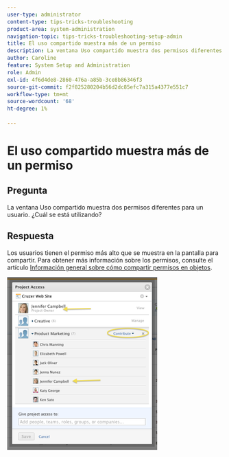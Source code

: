 ```yaml
---
user-type: administrator
content-type: tips-tricks-troubleshooting
product-area: system-administration
navigation-topic: tips-tricks-troubleshooting-setup-admin
title: El uso compartido muestra más de un permiso
description: La ventana Uso compartido muestra dos permisos diferentes para un usuario. ¿Cuál se está utilizando?
author: Caroline
feature: System Setup and Administration
role: Admin
exl-id: 4f6d4de8-2860-476a-a85b-3ce8b86346f3
source-git-commit: f2f825280204b56d2dc85efc7a315a4377e551c7
workflow-type: tm+mt
source-wordcount: '68'
ht-degree: 1%

---
```


# El uso compartido muestra más de un permiso

## Pregunta

La ventana Uso compartido muestra dos permisos diferentes para un usuario. ¿Cuál se está utilizando?

## Respuesta

Los usuarios tienen el permiso más alto que se muestra en la pantalla para compartir. Para obtener más información sobre los permisos, consulte el artículo [Información general sobre cómo compartir permisos en objetos](../../workfront-basics/grant-and-request-access-to-objects/sharing-permissions-on-objects-overview.md).

![](assets/screen-shot-2014-03-19-at-3.36.28-pm-350x403.png)
